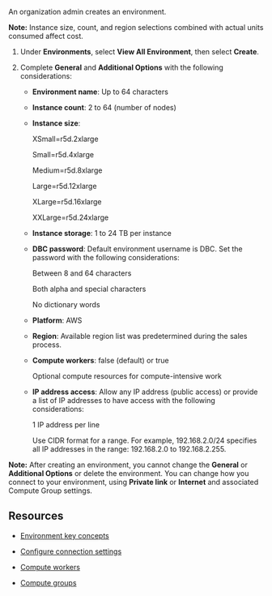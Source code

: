 
An organization admin creates an environment.

**Note:** Instance size, count, and region selections combined with actual units consumed affect cost.

1.  Under **Environments**, select **View All Environment**, then select **Create**.

1.  Complete **General** and **Additional Options** with the following considerations:

    -   **Environment name**: Up to 64 characters

    -   **Instance count**: 2 to 64 (number of nodes)

    -   **Instance size**:

        XSmall=r5d.2xlarge

        Small=r5d.4xlarge

        Medium=r5d.8xlarge

        Large=r5d.12xlarge

        XLarge=r5d.16xlarge

        XXLarge=r5d.24xlarge

    -   **Instance storage**: 1 to 24 TB per instance

    -   **DBC password**: Default environment username is DBC. Set the password with the following considerations:

        Between 8 and 64 characters

        Both alpha and special characters

        No dictionary words

    -   **Platform**: AWS

    -   **Region**: Available region list was predetermined during the sales process.

    -   **Compute workers**: false (default) or true

        Optional compute resources for compute-intensive work

    -   **IP address access**: Allow any IP address (public access) or provide a list of IP addresses to have access with the following considerations:

        1 IP address per line

        Use CIDR format for a range. For example, 192.168.2.0/24 specifies all IP addresses in the range: 192.168.2.0 to 192.168.2.255.


**Note:** After creating an environment, you cannot change the **General** or **Additional Options** or delete the environment. You can change how you connect to your environment, using **Private link** or **Internet** and associated Compute Group settings.

## Resources


-   [Environment key concepts](nmr1658424425362.md)

-   [Configure connection settings](laq1640280582810.md)

-   [Compute workers](lyi1662583368110.md)

-   [Compute groups](mqu1640280532737.md)


